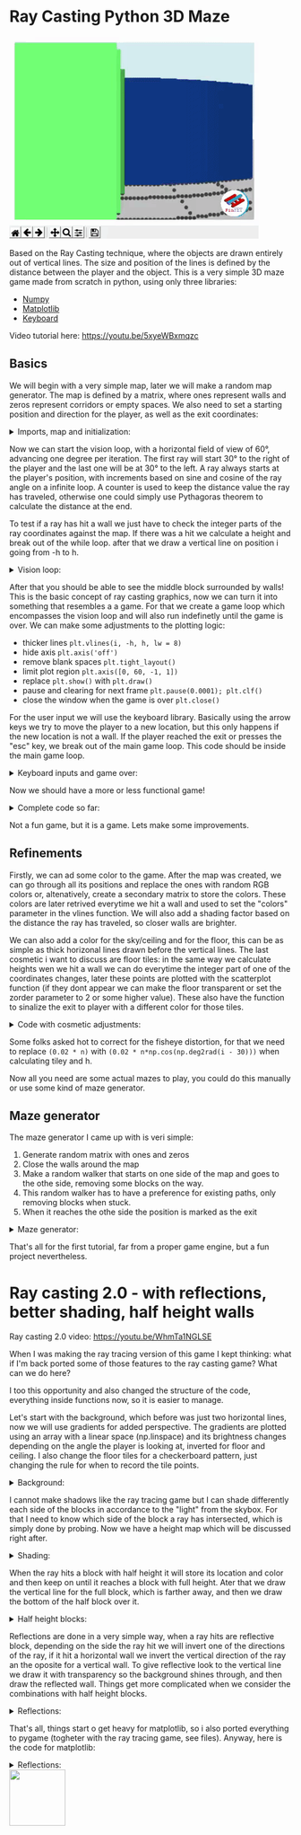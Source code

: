 # Ray Casting Python 3D Maze

 ![](gif.gif)
 
Based on the Ray Casting technique, where the objects are drawn entirely out of vertical lines. The size and position of the lines is defined by the distance between the player and the object. This is a very simple 3D maze game made from scratch in python, using only three libraries:

* [Numpy](https://numpy.org/)
* [Matplotlib](https://matplotlib.org/)
* [Keyboard](https://pypi.org/project/keyboard/)


Video tutorial here: https://youtu.be/5xyeWBxmqzc

## Basics

We will begin with a very simple map, later we will make a random map generator. The map is defined by a matrix, where ones represent walls and zeros represent corridors or empty spaces. We also need to set a starting position and direction for the player, as well as the exit coordinates:

<details>
  <summary>Imports, map and initialization:</summary>
 
```python
import numpy as np
from matplotlib import pyplot as plt
import keyboard

mapa = [[1, 1, 1, 1, 1],
        [1, 0, 0, 0, 1],
        [1, 0, 1, 0, 1],
        [1, 0, 0, 0, 1],
        [1, 1, 1, 1, 1]]

posx, posy, rot = 1.5, 1.5, np.pi/4
exitx, exity = 3, 3
```
</details>

Now we can start the vision loop, with a horizontal field of view of 60°, advancing one degree per iteration. The first ray will start 30° to the right of the player and the last one will be at 30° to the left. A ray always starts at the player's position, with increments based on sine and cosine of the ray angle on a infinite loop. A counter is used to keep the distance value the ray has traveled, otherwise one could simply use Pythagoras theorem to calculate the distance at the end.

To test if a ray has hit a wall we just have to check the integer parts of the ray coordinates against the map. If there was a hit we calculate a height and break out of the while loop. after that we draw a vertical line on position i going from -h to h.

<details>
  <summary>Vision loop:</summary>
 
```python
for i in range(60):
    rot_i = rot + np.deg2rad(i-30)
    x, y = posx, posy
    sin, cos = 0.02*np.sin(rot_i), 0.02*np.cos(rot_i)
    n = 0
    
    while 1:
        x, y, n = x + cos, y + sin, n +1
        if mapa[int(x)][int(y)]:
            h = 1/(0.02*n)
            break
        
    plt.vlines(i, -h, h)

plt.show()
```
</details>

After that you should be able to see the middle block surrounded by walls! This is the basic concept of ray casting graphics, now we can turn it into something that resembles a a game. For that we create a game loop which encompasses the vision loop and will also run indefinetly until the game is over. We can make some adjustments to the plotting logic: 

* thicker lines `plt.vlines(i, -h, h, lw = 8)`
* hide axis `plt.axis('off')`
* remove blank spaces `plt.tight_layout()`
* limit plot region  `plt.axis([0, 60, -1, 1])`
* replace `plt.show()`  with `plt.draw()`
* pause and clearing for next frame `plt.pause(0.0001); plt.clf()`
* close the window when the game is over `plt.close()`

For the user input we will use the keyboard library. Basically using the arrow keys we try to move the player to a new location, but this only happens if the new location is not a wall. If the player reached the exit or presses the "esc" key, we break out of the main game loop. This code should be inside the main game loop.

<details>
  <summary>Keyboard inputs and game over:</summary>
 
```python
    key = keyboard.read_key()
    x, y = (posx, posy)

    if key == 'up':
        x, y = (x + 0.3*np.cos(rot), y + 0.3*np.sin(rot))
    elif key == 'down':
        x, y = (x - 0.3*np.cos(rot), y - 0.3*np.sin(rot))
    elif key == 'left':
        rot = rot - np.pi/8
    elif key == 'right':
        rot = rot + np.pi/8
    elif key == 'esc':
        break

    if mapa[int(x)][int(y)] == 0:
        if int(posx) == exitx and int(posy) == exity:
            break
        posx, posy = (x, y)
```
</details>

Now we should have a more or less functional game!

<details>
  <summary>Complete code so far:</summary>
  
  ```python
import numpy as np
from matplotlib import pyplot as plt
import keyboard

mapa = [[1, 1, 1, 1, 1],
        [1, 0, 0, 0, 1],
        [1, 0, 1, 0, 1],
        [1, 0, 0, 0, 1],
        [1, 1, 1, 1, 1]]

posx, posy, rot = 1.5, 1.5, np.pi/4
exitx, exity = 3, 3

while 1:
    for i in range(60):
        rot_i = rot + np.deg2rad(i-30)
        x, y = posx, posy
        sin, cos = 0.02*np.sin(rot_i), 0.02*np.cos(rot_i)
        n = 0
        
        while 1:
            x, y, n = x + cos, y + sin, n +1
            if mapa[int(x)][int(y)]:
                h = 1/(0.02*n)
                break
            
        plt.vlines(i, -h, h, lw=8)

    plt.axis('off'); plt.tight_layout(); plt.axis([0, 60, -1, 1])
    plt.draw(); plt.pause(0.0001); plt.clf()
    
    key = keyboard.read_key()
    x, y = (posx, posy)

    if key == 'up':
        x, y = (x + 0.3*np.cos(rot), y + 0.3*np.sin(rot))
    elif key == 'down':
        x, y = (x - 0.3*np.cos(rot), y - 0.3*np.sin(rot))
    elif key == 'left':
        rot = rot - np.pi/8
    elif key == 'right':
        rot = rot + np.pi/8
    elif key == 'esc':
        break

    if mapa[int(x)][int(y)] == 0:
        if int(posx) == exitx and int(posy) == exity:
            break
        posx, posy = (x, y)

plt.close()
```
  
</details>

Not a fun game, but it is a game. Lets make some improvements.

## Refinements
Firstly, we can ad some color to the game. After the map was created, we can go through all its positions and replace the ones with random RGB colors or, altenatively, create a secondary matrix to store the colors. These colors are later retrived everytime we hit a wall and used to set the "colors" parameter in the vlines function. We will also add a shading factor based on the distance the ray has traveled, so closer walls are brighter.

We can also add a color for the sky/ceiling and for the floor, this can be as simple as thick horizonal lines drawn before the vertical lines. The last cosmetic i want to discuss are floor tiles: in the same way we calculate heights wen we hit a wall we can do everytime the integer part of one of the coordinates changes, later these points are plotted with the scatterplot function (if they dont appear we can make the floor transparent or set the zorder parameter to 2 or some higher value). These also have the function to sinalize the exit to player with a different color for those tiles.

<details>
  <summary>Code with cosmetic adjustments:</summary>
  
```python
import numpy as np
from matplotlib import pyplot as plt
import keyboard

mapa = [[1, 1, 1, 1, 1],
        [1, 0, 0, 0, 1],
        [1, 0, 1, 0, 1],
        [1, 0, 0, 0, 1],
        [1, 1, 1, 1, 1]]

for i in range(len(mapa)):
    for j in range(len(mapa)):
        if mapa[i][j] == 1:
            mapa[i][j] = list(np.random.uniform(0,1,3))
            
posx, posy, rot = 1.5, 1.5, np.pi/4
exitx, exity = 3, 3

while 1:
    
    plt.hlines(-0.6, 0, 60, colors='gray', lw=165, alpha=0.5)
    plt.hlines(0.6, 0, 60, colors='lightblue', lw=165)
    tilex, tiley, tilec = [], [], []
    for i in range(60):
        rot_i = rot + np.deg2rad(i-30)
        x, y = posx, posy
        sin, cos = 0.02*np.sin(rot_i), 0.02*np.cos(rot_i)
        n = 0
        
        while 1:
            xx, yy = (x, y)
            x, y, n = x + cos, y + sin, n +1

            # tiles logic
            if abs(int(3*xx)-int(3*x)) > 0 or abs(int(3*yy)-int(3*y))>0:
                tilex.append(i)
                tiley.append(-1/(0.02 * n))
                if int(x) == exitx and int(y) == exity:
                    tilec.append('b')
                else:
                    tilec.append('k')

            if mapa[int(x)][int(y)]:
                h = np.clip(1/(0.02 * n), 0, 1)
                c = np.asarray(mapa[int(x)][int(y)])*(0.3 + 0.7 * h)
                break
            
        plt.vlines(i, -h, h, lw=8, colors=c)
        
    plt.scatter(tilex, tiley, c=tilec, zorder=2) # draw tiles on the floor
    plt.axis('off'); plt.tight_layout(); plt.axis([0, 60, -1, 1])
    plt.draw(); plt.pause(0.0001); plt.clf()
    
    key = keyboard.read_key()
    x, y = (posx, posy)

    if key == 'up':
        x, y = (x + 0.3*np.cos(rot), y + 0.3*np.sin(rot))
    elif key == 'down':
        x, y = (x - 0.3*np.cos(rot), y - 0.3*np.sin(rot))
    elif key == 'left':
        rot = rot - np.pi/8
    elif key == 'right':
        rot = rot + np.pi/8
    elif key == 'esc':
        break

    if mapa[int(x)][int(y)] == 0:
        if int(posx) == exitx and int(posy) == exity:
            break
        posx, posy = (x, y)

plt.close()
```

</details>

Some folks asked hot to correct for the fisheye distortion, for that we need to replace `(0.02 * n)` with `(0.02 * n*np.cos(np.deg2rad(i - 30)))` when calculating tiley and h.

Now all you need are some actual mazes to play, you could do this manually or use some kind of maze generator.

## Maze generator
The maze generator I came up with is veri simple:
1. Generate random matrix with ones and zeros
2. Close the walls around the map
3. Make a random walker that starts on one side of the map and goes to the othe side, removing some blocks on the way.
4. This random walker has to have a preference for existing paths, only removing blocks when stuck.
5. When it reaches the othe side the position is marked as the exit

<details>
  <summary>Maze generator:</summary>
  
```python
#random map generator
size = 15
mapa = [[list(np.random.uniform(0, 1, 3))] * size for i in range(size)]
for i in range(size-2):
    for j in range(size-2):
        if np.random.uniform() > 0.33:
            mapa[i+1][j+1] = 0

posx, posy = (1, np.random.randint(1, size -1))
rot = np.pi/4
x, y = (posx, posy)
mapa[x][y] = 0
count = 0 
while True:
    testx, testy = (x, y)
    if np.random.uniform() > 0.5:
        testx = testx + np.random.choice([-1, 1])
    else:
        testy = testy + np.random.choice([-1, 1])
    if testx > 0 and testx < size -1 and testy > 0 and testy < size -1:
        if mapa[testx][testy] == 0 or count > 5:
            count = 0
            x, y = (testx, testy)
            mapa[x][y] = 0
            if x == size-2:
                exitx, exity = (x, y)
                break
        else:
            count = count+1
```

</details>

That's all for the first tutorial, far from a proper game engine, but a fun project nevertheless.

# Ray casting 2.0 - with reflections, better shading, half height walls

Ray casting 2.0 video: https://youtu.be/WhmTa1NGLSE

When I was making the ray tracing version of this game I kept thinking: what if I'm back ported some of those features to the ray casting game? What can we do here?

I too this opportunity and also changed the structure of the code, everything inside functions now, so it is easier to manage.

Let's start with the background, which before was just two horizontal lines, now we will use gradients for added perspective. The gradients are plotted using an array with a linear space (np.linspace) and its brightness changes depending on the angle the player is looking at, inverted for floor and ceiling. I also change the floor tiles for a checkerboard pattern, just changing the rule for when to record the tile points.

<details>
  <summary>Background:</summary>
  
```python
bg = np.linspace(0, 1, 150) #background gradient

...

plt.scatter([30]*150, -bg, c=-bg, s=200000, marker='_', cmap='Greys') #floor
plt.scatter([30]*150, bg, c=bg, s=200000, marker='_', cmap='Blues') #background

...
if int(x*2)%2 == int(y*2)%2: # then record tilex, tiley, tilec

```

</details>

I cannot make shadows like the ray tracing game but I can shade differently each side of the blocks in accordance to the "light" from the skybox. For that I need to know which side of the block a ray has  intersected, which is simply done by probing. Now we have a height map which will be discussed right after.

<details>
  <summary>Shading:</summary>
  
```python
    h = np.clip(1/(0.04 * n*np.cos(np.deg2rad(i-30))), 0, 1)
    c = np.asarray(mapc[int(x)][int(y)])*(0.4 + 0.6 * h)
    if maph[int(x+cos)][int(y-sin)] > 0.5:
        c = 0.85*c
        if maph[int(x-cos)][int(y+sin)] != 0 and sin >0:
            c = 0.7*c
```

</details>

When the ray hits a block with half height it will store its location and color and then keep on until it reaches a block with full height. Ater that we draw the vertical line for the full block, which is farther away, and then we draw the bottom of the half block over it.

<details>
  <summary>Half height blocks:</summary>
  
```python
def caster(x, y, i, ex, ey, maph, mapc, sin, cos, n, half, tx, ty, tc):
    while True: # ray loop
        xx, yy = (x, y)
        x, y = (x + cos, y + sin)
        n = n+1
        if half == None and int(x*2)%2 == int(y*2)%2:#(abs(int(3*xx)-int(3*x)) > 0 or abs(int(3*yy)-int(3*y))>0):
            tx.append(i)
            ty.append(-1/(0.04 * n*np.cos(np.deg2rad(i - 30))))
            if int(x) == ex and int(y) == ey:
                tc.append('b')
            else:
                tc.append('k')
        if maph[int(x)][int(y)] == 1 or (maph[int(x)][int(y)] == 0.5 and half == None):
            h , c = shader(n, maph, mapc, sin, cos, x, y, i)
            if maph[int(x)][int(y)] == 0.5 and half == None:
                half = [h, c, n]
            else:
                break

    return(c, h, x, y, n, half, tx, ty, tc)
```

</details>

Reflections are done in a very simple way,  when a ray hits are reflective block, depending on the side the ray hit we will invert one of the directions of the ray, if it hit a horizontal wall we invert the vertical direction of the ray an the oposite for a vertical wall. To give reflective look to the vertical line we draw it with transparency so the background shines through, and then draw the reflected wall. Things get more complicated when we consider the combinations with half height blocks.

<details>
  <summary>Reflections:</summary>
  
```python
def reflection(x, y, i, ex, ey, maph, mapc, sin, cos, n, c, h, half, tx, ty, tc):
    if half != None:
        plt.vlines(i, 0, h, lw = 8, colors = c, alpha=0.5) #top reflected
        plt.vlines(i, -half[0], 0, lw = 8, colors = half[1])# bottom regular
    else:
        plt.vlines(i, -h, h, lw = 8, colors = c, alpha=0.5) # draw vertical lines
    if maph[int(x+cos)][int(y-sin)] != 0:
        cos = -cos
    else:
        sin = -sin
    c2, h, x, y, n, half2, tx, ty, tc = caster(x, y, i, ex, ey, maph, mapc, sin, cos, n, half, tx, ty, tc)
    c = (c + c2)/2
    if half != None:
        plt.vlines(i, 0, h, lw = 8, colors = c) # draw vertical lines
    else:
        plt.vlines(i, -h, h, lw = 8, colors = c) # draw vertical lines
        if half2 !=  None:
            plt.vlines(i, -half2[0], 0, lw = 8, colors = half2[1])        
    return c, h, x, y, n, half2, tx, ty, tc 
```

</details>


That's all, things start o get heavy for matplotlib, so i also ported everything to pygame (togheter with the ray tracing game, see files). Anyway, here is the code for matplotlib:

<details>
  <summary>Reflections:</summary>
  
```python
import numpy as np
from matplotlib import pyplot as plt
from pynput import keyboard, mouse
from time import time

def main():
    size = 15
    global key; key = None # register keypresses
    listener = keyboard.Listener(on_press=on_press);listener.start()
    last_mouse = [0,0]
    posx, posy, rot = (1, np.random.randint(1, size -1), 1) # player pos
    bg = np.linspace(0, 1, 150) #background gradient
    mapc, maph, mapr, ex, ey = maze_generator(posx, posy, size)# map, exit
    plt.figure(num = 'Pycaster 2.0')
    while True: #main game loop
        start = time()
        rot, last_mouse = rotation(rot, last_mouse)
        plt.scatter([30]*150, -bg, c=-bg, s=200000, marker='_', cmap='Greys')
        plt.scatter([30]*150, bg, c=bg, s=200000, marker='_', cmap='Blues')
        tx, ty, tc = ([], [], [])
        for i in range(60): #vision loop
            rot_i = rot + np.deg2rad(i - 30)
            x, y = (posx, posy)
            sin, cos = (0.04*np.sin(rot_i), 0.04*np.cos(rot_i))
            n, half = 0, None
            c, h, x, y, n, half, tx, ty, tc = caster(x, y, i, ex, ey, maph, mapc, sin, cos, n, half, tx, ty, tc)
            
            if mapr[int(x)][int(y)] == 1:
                c, h, x, y, n, half2, tx, ty, tc = reflection(x, y, i, ex, ey, maph, mapc, sin, cos, n, c, h, half, tx, ty, tc)

            else:
                plt.vlines(i, -h, h, lw = 8, colors = c)
                if half !=  None:
                    plt.vlines(i, -half[0], 0, lw = 8, colors = half[1])
            

            
        plt.axis('off'); plt.tight_layout(); plt.axis([0, 60, -1, 1])
        plt.scatter(tx, ty, c=tc, zorder = 2, alpha=0.5, marker='s') # draw ts on the floor
        plt.text(57, 0.9, str(round(1/(time()-start),1)), c='y')
        plt.draw();plt.pause(0.1); plt.clf()
        # player's movement
        posx, posy, rot, keyout = movement(posx, posy, rot, maph)
        if (int(posx) == ex and int(posy) == ey) or keyout == 'esc':
            break

    plt.close()

def maze_generator(x, y, size):
    mapc = np.random.uniform(0,1, (size,size,3)) 
    mapr = np.random.choice([0, 0, 0, 0, 1], (size,size))
    maph = np.random.choice([0, 0, 0, 0, .5, 1], (size,size))
    maph[0,:], maph[size-1,:], maph[:,0], maph[:,size-1] = (1,1,1,1)

    mapc[x][y], maph[x][y], mapr[x][y] = (0, 0, 0)
    count = 0 
    while 1:
        testx, testy = (x, y)
        if np.random.uniform() > 0.5:
            testx = testx + np.random.choice([-1, 1])
        else:
            testy = testy + np.random.choice([-1, 1])
        if testx > 0 and testx < size -1 and testy > 0 and testy < size -1:
            if maph[testx][testy] == 0 or count > 5:
                count = 0
                x, y = (testx, testy)
                mapc[x][y], maph[x][y], mapr[x][y] = (0, 0, 0)
                if x == size-2:
                    ex, ey = (x, y)
                    break
            else:
                count = count+1
    return np.asarray(mapc), np.asarray(maph), np.asarray(mapr), ex, ey

def rotation(rot, last_mouse): # for 1080p screen
    with mouse.Controller() as check:
        position = check.position
        if position[0] != last_mouse[0] or position[0]>1860 or position[0] < 60:
            delta = last_mouse[0] - position[0]
            if position[0]>1860:
                delta = 1860 - position[0]
            if position[0] < 60:
                delta = 60 - position[0]

            rot = rot + 4*np.pi*(0.5-delta/1920)


    return(rot, position)

def on_press(key_new):
    global key
    key = key_new
    
def movement(posx, posy, rot, maph):
    global key
    x, y = (posx, posy)
    keyout = None
    if key is not None:
        if key == keyboard.Key.up:
            x, y = (x + 0.3*np.cos(rot), y + 0.3*np.sin(rot))
        elif key == keyboard.Key.down:
            x, y = (x - 0.3*np.cos(rot), y - 0.3*np.sin(rot))
        elif key == keyboard.Key.left:
            rot = rot - np.pi/8
        elif key == keyboard.Key.right:
            rot = rot + np.pi/8
        elif key == keyboard.Key.esc:
            keyout = 'esc'
    key = None        
    if maph[int(x)][int(y)] == 0:
        posx, posy = (x, y)
        
    return posx, posy, rot, keyout

def caster(x, y, i, ex, ey, maph, mapc, sin, cos, n, half, tx, ty, tc):
    while True: # ray loop
        xx, yy = (x, y)
        x, y = (x + cos, y + sin)
        n = n+1
        if half == None and int(x*2)%2 == int(y*2)%2:#(abs(int(3*xx)-int(3*x)) > 0 or abs(int(3*yy)-int(3*y))>0):
            tx.append(i)
            ty.append(-1/(0.04 * n*np.cos(np.deg2rad(i - 30))))
            if int(x) == ex and int(y) == ey:
                tc.append('b')
            else:
                tc.append('k')
        if maph[int(x)][int(y)] == 1 or (maph[int(x)][int(y)] == 0.5 and half == None):
            h , c = shader(n, maph, mapc, sin, cos, x, y, i)
            if maph[int(x)][int(y)] == 0.5 and half == None:
                half = [h, c, n]
            else:
                break

    return(c, h, x, y, n, half, tx, ty, tc)

def shader(n, maph, mapc, sin, cos, x, y, i):
    h = np.clip(1/(0.04 * n*np.cos(np.deg2rad(i-30))), 0, 1)
    c = np.asarray(mapc[int(x)][int(y)])*(0.4 + 0.6 * h)
    if maph[int(x+cos)][int(y-sin)] > 0.5:
        c = 0.85*c
        if maph[int(x-cos)][int(y+sin)] != 0 and sin >0:
            c = 0.7*c
    return h, c

def reflection(x, y, i, ex, ey, maph, mapc, sin, cos, n, c, h, half, tx, ty, tc):
    if half != None:
        plt.vlines(i, 0, h, lw = 8, colors = c, alpha=0.5) #top reflected
        plt.vlines(i, -half[0], 0, lw = 8, colors = half[1])# bottom regular
    else:
        plt.vlines(i, -h, h, lw = 8, colors = c, alpha=0.5) # draw vertical lines
    if maph[int(x+cos)][int(y-sin)] != 0:
        cos = -cos
    else:
        sin = -sin
    c2, h, x, y, n, half2, tx, ty, tc = caster(x, y, i, ex, ey, maph, mapc, sin, cos, n, half, tx, ty, tc)
    c = (c + c2)/2
    if half != None:
        plt.vlines(i, 0, h, lw = 8, colors = c) # draw vertical lines
    else:
        plt.vlines(i, -h, h, lw = 8, colors = c) # draw vertical lines
        if half2 !=  None:
            plt.vlines(i, -half2[0], 0, lw = 8, colors = half2[1])        
    return c, h, x, y, n, half2, tx, ty, tc     

if __name__ == '__main__':
    main()

```

</details>

 
 
<img src="https://avatars0.githubusercontent.com/u/76776190?s=460&u=8f3943b46a0f1060a462d8a2922319edd9cd241c&v=4" width="100" height="100">
